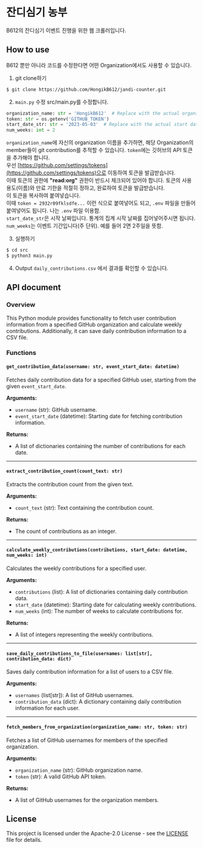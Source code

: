 # 잔디심기 농부
B612의 잔디심기 이벤트 진행을 위한 웹 크롤러입니다.

## How to use
B612 뿐만 아니라 코드를 수정한다면 어떤 Organization에서도 사용할 수 있습니다.

1. git clone하기
```bash
$ git clone https://github.com/HongikB612/jandi-counter.git
```

2. `main.py` 수정
src/main.py를 수정합니다.
```python
organization_name: str = 'HongikB612'  # Replace with the actual organization name
token: str = os.getenv('GITHUB_TOKEN')
start_date_str: str = '2023-05-03'  # Replace with the actual start date of your event
num_weeks: int = 2
```

`organization_name`에 자신의 organization 이름을 추가하면, 해당 Organization의 member들이 git contribution를 추적할 수 있습니다.
`token`에는 깃허브의 API 토큰을 추가해야 합니다.<br>
우선 [https://github.com/settings/tokens](https://github.com/settings/tokens)으로 이동하여 토큰을 발급받습니다.<br>
이때 토큰의 권한에 **"read:org"** 권한이 반드시 체크되어 있어야 합니다. 토큰의 사용 용도(이름)와 만료 기한을 적절히 정하고, 완료하여 토큰을 발급받습니다.<br>
이 토큰을 복사하여 붙여넣습니다.<br>
이때 `token = 2932r09fklsdfe...` 이런 식으로 붙여넣어도 되고, `.env` 파일을 만들어 붙여넣어도 됩니다. 나는 `.env` 파일 이용함.<br>
`start_date_str`은 시작 날짜입니다. 통계의 집계 시작 날짜를 집어넣어주시면 됩니다. <br>
`num_weeks`는 이벤트 기간입니다(주 단위). 예를 들어 2면 2주일을 뜻함.

3. 실행하기
```bash
$ cd src
$ python3 main.py
```

4. Output
`daily_contributions.csv` 에서 결과를 확인할 수 있습니다.

## API document
### Overview

This Python module provides functionality to fetch user contribution information from a specified GitHub organization and calculate weekly contributions. Additionally, it can save daily contribution information to a CSV file.

### Functions
#### `get_contribution_data(username: str, event_start_date: datetime)`

Fetches daily contribution data for a specified GitHub user, starting from the given `event_start_date`.

**Arguments:**

- `username` (str): GitHub username.
- `event_start_date` (datetime): Starting date for fetching contribution information.

**Returns:**

- A list of dictionaries containing the number of contributions for each date.

---

#### `extract_contribution_count(count_text: str)`

Extracts the contribution count from the given text.

**Arguments:**

- `count_text` (str): Text containing the contribution count.

**Returns:**

- The count of contributions as an integer.

---
#### `calculate_weekly_contributions(contributions, start_date: datetime, num_weeks: int)`

Calculates the weekly contributions for a specified user.

**Arguments:**

- `contributions` (list): A list of dictionaries containing daily contribution data.
- `start_date` (datetime): Starting date for calculating weekly contributions.
- `num_weeks` (int): The number of weeks to calculate contributions for.

**Returns:**

- A list of integers representing the weekly contributions.

---

#### `save_daily_contributions_to_file(usernames: list[str], contribution_data: dict)`

Saves daily contribution information for a list of users to a CSV file.

**Arguments:**

- `usernames` (list[str]): A list of GitHub usernames.
- `contribution_data` (dict): A dictionary containing daily contribution information for each user.

---

#### `fetch_members_from_organization(organization_name: str, token: str)`

Fetches a list of GitHub usernames for members of the specified organization.

**Arguments:**

- `organization_name` (str): GitHub organization name.
- `token` (str): A valid GitHub API token.

**Returns:**

- A list of GitHub usernames for the organization members.

## License
This project is licensed under the Apache-2.0 License - see the [LICENSE](LICENSE) file for details.
